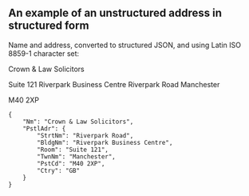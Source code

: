 
## An example of an unstructured address in structured form

Name and address, converted to structured JSON, and using Latin ISO 8859-1 character set:

Crown & Law Solicitors

Suite 121 Riverpark Business Centre 
Riverpark Road
Manchester

M40 2XP

```
{
    "Nm": "Crown & Law Solicitors",
    "PstlAdr": {
        "StrtNm": "Riverpark Road",
        "BldgNm": "Riverpark Business Centre",
        "Room": "Suite 121",
        "TwnNm": "Manchester",
        "PstCd": "M40 2XP",
        "Ctry": "GB"
    }
}
```

